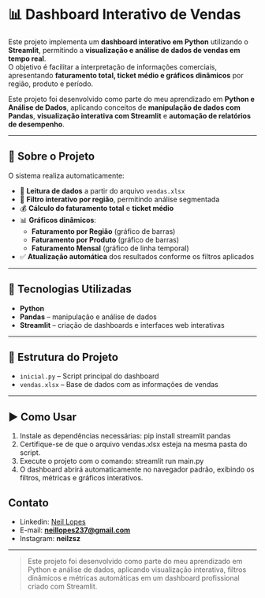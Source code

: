 # 📊 Dashboard Interativo de Vendas

Este projeto implementa um **dashboard interativo em Python** utilizando o **Streamlit**, permitindo a **visualização e análise de dados de vendas em tempo real**.  
O objetivo é facilitar a interpretação de informações comerciais, apresentando **faturamento total, ticket médio e gráficos dinâmicos** por região, produto e período.

Este projeto foi desenvolvido como parte do meu aprendizado em **Python e Análise de Dados**, aplicando conceitos de **manipulação de dados com Pandas**, **visualização interativa com Streamlit** e **automação de relatórios de desempenho**.

---

## 📌 Sobre o Projeto

O sistema realiza automaticamente:

- 📂 **Leitura de dados** a partir do arquivo `vendas.xlsx`  
- 🎯 **Filtro interativo por região**, permitindo análise segmentada  
- 💰 **Cálculo do faturamento total** e **ticket médio**  
- 📊 **Gráficos dinâmicos**:
  - **Faturamento por Região** (gráfico de barras)  
  - **Faturamento por Produto** (gráfico de barras)  
  - **Faturamento Mensal** (gráfico de linha temporal)  
- ✅ **Atualização automática** dos resultados conforme os filtros aplicados  

---

## 🚀 Tecnologias Utilizadas

- **Python**  
- **Pandas** – manipulação e análise de dados  
- **Streamlit** – criação de dashboards e interfaces web interativas  

---

## 📂 Estrutura do Projeto

- `inicial.py` – Script principal do dashboard  
- `vendas.xlsx` – Base de dados com as informações de vendas  

---

## ▶️ Como Usar

1. Instale as dependências necessárias: pip install streamlit pandas
2. Certifique-se de que o arquivo vendas.xlsx esteja na mesma pasta do script.
3. Execute o projeto com o comando: streamlit run main.py
4. O dashboard abrirá automaticamente no navegador padrão, exibindo os filtros, métricas e gráficos interativos.

## Contato

- Linkedin: [Neil Lopes](https://www.linkedin.com/in/neil-lopes-4a33a5383)
- E-mail: **neillopes237@gmail.com**
- Instagram: **neilzsz**

---

> Este projeto foi desenvolvido como parte do meu aprendizado em Python e análise de dados, aplicando visualização interativa, filtros dinâmicos e métricas automáticas em um dashboard profissional criado com Streamlit.
